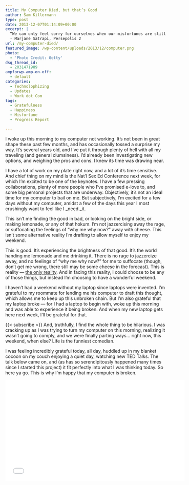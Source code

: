 ```yaml
---
title: My Computer Died, but that’s Good
author: Sam Killermann
type: post
date: 2013-12-07T01:14:09+00:00
excerpt: |
  “We can only feel sorry for ourselves when our misfortunes are still supportable. Once this limit is crossed, the only way to bear the unbearable is to laugh at it.”
  - Marjane Satrapi, Persepolis 2
url: /my-computer-died/
featured_image: /wp-content/uploads/2013/12/computer.png
photo:
  - 'Photo Credit: Getty'
dsq_thread_id:
  - 2031471989
ampforwp-amp-on-off:
  - default
categories:
  - Technolophizing
  - Updates
  - Work dot Com
tags:
  - Gratefulness
  - Happiness
  - Misfortune
  - Progress Report

---
```

I woke up this morning to my computer not working. It&#8217;s not been in great shape these past few months, and has occasionally tossed a surprise my way. It&#8217;s several years old, and I&#8217;ve put it through plenty of hell with all my traveling (and general clumsiness). I&#8217;d already been investigating new options, and weighing the pros and cons. I knew its time was drawing near.

I have a lot of work on my plate right now, and a lot of it&#8217;s time sensitive. And chief thing on my mind is the Nat&#8217;l Sex Ed Conference next week, for which I&#8217;m excited to be one of the keynotes. I have a few pressing collaborations, plenty of more people who I&#8217;ve promised e-love to, and some big personal projects that are underway. Objectively, it&#8217;s not an ideal time for my computer to bail on me. But subjectively, I&#8217;m excited for a few days without my computer, amidst a few of the days this year I most crushingly want to feel like I _need _it.<!--more-->

This isn&#8217;t me finding the good in bad, or looking on the bright side, or making lemonade, or any of that hokum. I&#8217;m not jazzercising away the rage, or suffocating the feelings of &#8220;why me why now?&#8221; away with cheese. This isn&#8217;t some alternative reality I&#8217;m drafting to allow myself to enjoy my weekend.

This is good. It&#8217;s experiencing the brightness of that good. It&#8217;s the world handing me lemonade and me drinking it. There is no rage to jazzercize away, and no feelings of &#8220;why me why now?&#8221; for me to suffocate (though, don&#8217;t get me wrong, there still may be some cheese in the forecast). This is reality &#8212; [the only reality][1]. And in facing this reality, I could choose to be any of those things, but instead I&#8217;m choosing to have a wonderful weekend.

I haven&#8217;t had a weekend without my laptop since laptops were invented. I&#8217;m grateful to my roommate for lending me his computer to draft this thought, which allows me to keep up this unbroken chain. But I&#8217;m also grateful that my laptop broke &#8212; for I had a laptop to begin with, woke up this morning and was able to experience it being broken. And when my new laptop gets here next week, I&#8217;ll be grateful for that.

{{< subscribe >}}
And, truthfully, I find the whole thing to be hilarious. I was cracking up as I was trying to turn my computer on this morning, realizing it wasn&#8217;t going to comply, and we were finally parting ways&#8230; right now, this weekend, when else? Life is the funniest comedian.

I was feeling incredibly grateful today, all day, huddled up in my blanket cocoon on my couch enjoying a quiet day, watching new TED Talks. The talk below came on, and (as has so serendipitously happened many times since I started this project) it fit perfectly into what I was thinking today. So here ya go. This is why I&#8217;m happy that my computer is broken.

<div class="youtube">
  <iframe src="//www.youtube.com/embed/UtBsl3j0YRQ" width="560" height="315" frameborder="0" allowfullscreen="allowfullscreen"></iframe>
</div>

 [1]: //today-is-perfect/ "Today is Perfect"